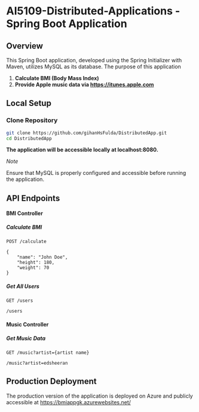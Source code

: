
# AI5109-Distributed-Applications - Spring Boot Application

## Overview

This Spring Boot application, developed using the Spring Initializer with Maven, utilizes MySQL as its database. 
The purpose of this application 
1. **Calculate BMI (Body Mass Index)** 
2. **Provide Apple music data via https://itunes.apple.com**

## Local Setup

### Clone Repository

```bash
git clone https://github.com/gihanHsFulda/DistributedApp.git
cd DistributedApp
```

**The application will be accessible locally at localhost:8080.**

_Note_

Ensure that MySQL is properly configured and accessible before running the application.


## API Endpoints
#### **BMI Controller**

##### Calculate BMI

`POST /calculate`

```
{
    "name": "John Doe",
    "height": 180,
    "weight": 70
}
```

##### Get All Users

`GET /users`

```
/users
```

#### **Music Controller**

##### Get Music Data

`GET /music?artist={artist name}`

```
/music?artist=edsheeran
```


## Production Deployment
The production version of the application is deployed on Azure and publicly accessible at https://bmiappgk.azurewebsites.net/
